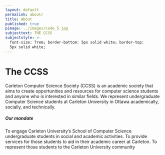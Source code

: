 ```yaml
---
layout: default
permalink: about/
title: About
published: true
pimage: ../images/code_5.jpg
subjecttext: THE CCSS
subjectstyle: >-
  font-size: 7rem; border-bottom: 5px solid white; border-top:
  5px solid white;
---
```


<div class='content-wrap'>
  <h1>The CCSS</h1>

  <p>Carleton Computer Science Society (CCSS) is an academic society that aims to create opportunities and resources for computer science students and anyone who is interested in similar fields. We represent undergraduate Computer Science students at Carleton University in Ottawa academically, socially, and technically.</p>
  <h5>Our mandate</h5>
  <p>
To engage Carleton University’s School of Computer Science undergraduate students in social and academic activities.
To provide services for those students to aid in their academic career at Carleton. 
To represent those students to the Carleton University community
</p>
</div>
<!--As an academic society we are required to have a government structure. Links to all of this official documents ‘n stuff.
Constitution
Rules of Operation
Board of Directors
Meeting Minutes Folder-->
